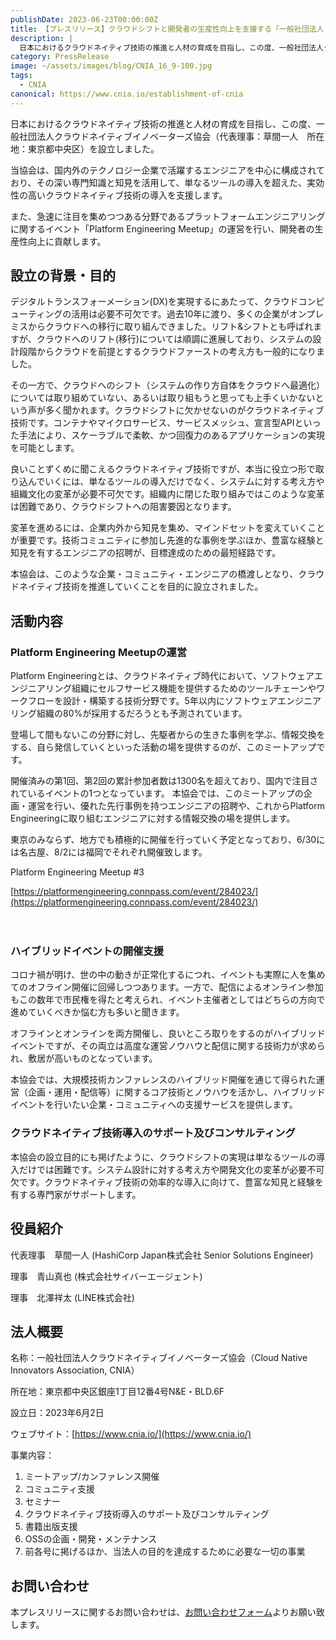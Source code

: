 ```yaml
---
publishDate: 2023-06-23T00:00:00Z
title: 【プレスリリース】クラウドシフトと開発者の生産性向上を支援する「一般社団法人 クラウドネイティブイノベーターズ協会」設立のお知らせ
description: |
  日本におけるクラウドネイティブ技術の推進と人材の育成を目指し、この度、一般社団法人クラウドネイティブイノベーターズ協会を設立しました。当協会は、国内外のテクノロジー企業で活躍するエンジニアを中心に構成されており、その深い専門知識と知見を活用して、単なるツールの導入を超えた、実効性の高いクラウドネイティブ技術の導入を支援します。
category: PressRelease
image: ~/assets/images/blog/CNIA_16_9-100.jpg
tags:
  - CNIA
canonical: https://www.cnia.io/establishment-of-cnia
---
```


日本におけるクラウドネイティブ技術の推進と人材の育成を目指し、この度、一般社団法人クラウドネイティブイノベーターズ協会（代表理事：草間一人　所在地：東京都中央区）を設立しました。

当協会は、国内外のテクノロジー企業で活躍するエンジニアを中心に構成されており、その深い専門知識と知見を活用して、単なるツールの導入を超えた、実効性の高いクラウドネイティブ技術の導入を支援します。

また、急速に注目を集めつつある分野であるプラットフォームエンジニアリングに関するイベント「Platform Engineering Meetup」の運営を行い、開発者の生産性向上に貢献します。

## 設立の背景・目的

デジタルトランスフォーメーション(DX)を実現するにあたって、クラウドコンピューティングの活用は必要不可欠です。過去10年に渡り、多くの企業がオンプレミスからクラウドへの移行に取り組んできました。リフト&シフトとも呼ばれますが、クラウドへのリフト(移行)については順調に進展しており、システムの設計段階からクラウドを前提とするクラウドファーストの考え方も一般的になりました。

その一方で、クラウドへのシフト（システムの作り方自体をクラウドへ最適化）については取り組めていない、あるいは取り組もうと思っても上手くいかないという声が多く聞かれます。クラウドシフトに欠かせないのがクラウドネイティブ技術です。コンテナやマイクロサービス、サービスメッシュ、宣言型APIといった手法により、スケーラブルで柔軟、かつ回復力のあるアプリケーションの実現を可能とします。

良いことずくめに聞こえるクラウドネイティブ技術ですが、本当に役立つ形で取り込んでいくには、単なるツールの導入だけでなく、システムに対する考え方や組織文化の変革が必要不可欠です。組織内に閉じた取り組みではこのような変革は困難であり、クラウドシフトへの阻害要因となります。

変革を進めるには、企業内外から知見を集め、マインドセットを変えていくことが重要です。技術コミュニティに参加し先進的な事例を学ぶほか、豊富な経験と知見を有するエンジニアの招聘が、目標達成のための最短経路です。

本協会は、このような企業・コミュニティ・エンジニアの橋渡しとなり、クラウドネイティブ技術を推進していくことを目的に設立されました。

## 活動内容

### Platform Engineering Meetupの運営

Platform Engineeringとは、クラウドネイティブ時代において、ソフトウェアエンジニアリング組織にセルフサービス機能を提供するためのツールチェーンやワークフローを設計・構築する技術分野です。5年以内にソフトウェアエンジニアリング組織の80%が採用するだろうとも予測されています。

登場して間もないこの分野に対し、先駆者からの生きた事例を学ぶ、情報交換をする、自ら発信していくといった活動の場を提供するのが、このミートアップです。

開催済みの第1回、第2回の累計参加者数は1300名を超えており、国内で注目されているイベントの1つとなっています。
本協会では、このミートアップの企画・運営を行い、優れた先行事例を持つエンジニアの招聘や、これからPlatform Engineeringに取り組むエンジニアに対する情報交換の場を提供します。

東京のみならず、地方でも積極的に開催を行っていく予定となっており、6/30には名古屋、8/2には福岡でそれぞれ開催致します。

Platform Engineering Meetup #3

[https://platformengineering.connpass.com/event/284023/](https://platformengineering.connpass.com/event/284023/)

　

### ハイブリッドイベントの開催支援

コロナ禍が明け、世の中の動きが正常化するにつれ、イベントも実際に人を集めてのオフライン開催に回帰しつつあります。一方で、配信によるオンライン参加もこの数年で市民権を得たと考えられ、イベント主催者としてはどちらの方向で進めていくべきか悩む方も多いと聞きます。

オフラインとオンラインを両方開催し、良いところ取りをするのがハイブリッドイベントですが、その両立は高度な運営ノウハウと配信に関する技術力が求められ、敷居が高いものとなっています。

本協会では、大規模技術カンファレンスのハイブリッド開催を通じて得られた運営（企画・運用・配信等）に関するコア技術とノウハウを活かし、ハイブリッドイベントを行いたい企業・コミュニティへの支援サービスを提供します。

### クラウドネイティブ技術導入のサポート及びコンサルティング

本協会の設立目的にも掲げたように、クラウドシフトの実現は単なるツールの導入だけでは困難です。システム設計に対する考え方や開発文化の変革が必要不可欠です。クラウドネイティブ技術の効率的な導入に向けて、豊富な知見と経験を有する専門家がサポートします。

## 役員紹介

代表理事　草間一人 (HashiCorp Japan株式会社 Senior Solutions Engineer)

理事　青山真也 (株式会社サイバーエージェント)

理事　北澤祥太 (LINE株式会社)

## 法人概要

名称：一般社団法人クラウドネイティブイノベーターズ協会（Cloud Native Innovators Association, CNIA）

所在地：東京都中央区銀座1丁⽬12番4号N&E・BLD.6F

設立日：2023年6月2日

ウェブサイト：[https://www.cnia.io/](https://www.cnia.io/)

事業内容：

1. ミートアップ/カンファレンス開催
2. コミュニティ支援
3. セミナー
4. クラウドネイティブ技術導入のサポート及びコンサルティング
5. 書籍出版支援
6. OSSの企画・開発・メンテナンス
7. 前各号に掲げるほか、当法人の目的を達成するために必要な一切の事業

## お問い合わせ

本プレスリリースに関するお問い合わせは、[お問い合わせフォーム](https://www.cnia.io/form)よりお願い致します。
